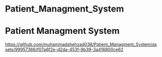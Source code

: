 # Patient_Managment_System
<h1>Patient Managment System</h1>

https://github.com/muhammadshehzad038/Patient_Managment_System/assets/99957366/f07a6f2e-d2da-453f-9b39-3a416800ce62

